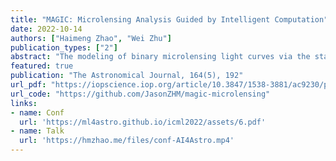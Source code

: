 ```yaml
---
title: "MAGIC: Microlensing Analysis Guided by Intelligent Computation"
date: 2022-10-14
authors: ["Haimeng Zhao", "Wei Zhu"]
publication_types: ["2"]
abstract: "The modeling of binary microlensing light curves via the standard sampling-based method can be challenging, because of the time-consuming light curve computation and the pathological likelihood landscape in the high-dimensional parameter space. In this work, we present MAGIC, which is a machine learning framework to efficiently and accurately infer the microlensing parameters of binary events with realistic data quality. In MAGIC, binary microlensing parameters are divided into two groups and inferred separately with different neural networks. The key feature of MAGIC is the introduction of neural controlled differential equation, which provides the capability to handle light curves with irregular sampling and large data gaps. Based on simulated light curves, we show that MAGIC can achieve fractional uncertainties of a few percent on the binary mass ratio and separation. We also test MAGIC on a real microlensing event. MAGIC is able to locate the degenerate solutions even when large data gaps are introduced. As irregular samplings are common in astronomical surveys, our method also has implications to other studies that involve time series."
featured: true
publication: "The Astronomical Journal, 164(5), 192"
url_pdf: "https://iopscience.iop.org/article/10.3847/1538-3881/ac9230/pdf"
url_code: "https://github.com/JasonZHM/magic-microlensing"
links:
- name: Conf
  url: 'https://ml4astro.github.io/icml2022/assets/6.pdf'
- name: Talk
  url: 'https://hmzhao.me/files/conf-AI4Astro.mp4'
---
```


